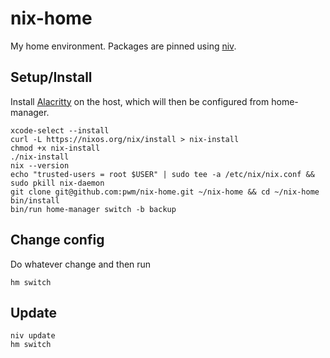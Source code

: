 # nix-home

My home environment. Packages are pinned using [niv](https://github.com/nmattia/niv).

## Setup/Install

Install [Alacritty](https://alacritty.org/) on the host, which will then be configured from home-manager.

```
xcode-select --install
curl -L https://nixos.org/nix/install > nix-install
chmod +x nix-install
./nix-install
nix --version
echo "trusted-users = root $USER" | sudo tee -a /etc/nix/nix.conf && sudo pkill nix-daemon
git clone git@github.com:pwm/nix-home.git ~/nix-home && cd ~/nix-home
bin/install
bin/run home-manager switch -b backup
```

## Change config

Do whatever change and then run

```
hm switch
```

## Update

```
niv update
hm switch
```
